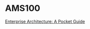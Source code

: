 # AMS100

[Enterprise Architecture: A Pocket Guide](https://www.amazon.com/Enterprise-Architecture-Pocket-Tom-Graves/dp/1849280169)